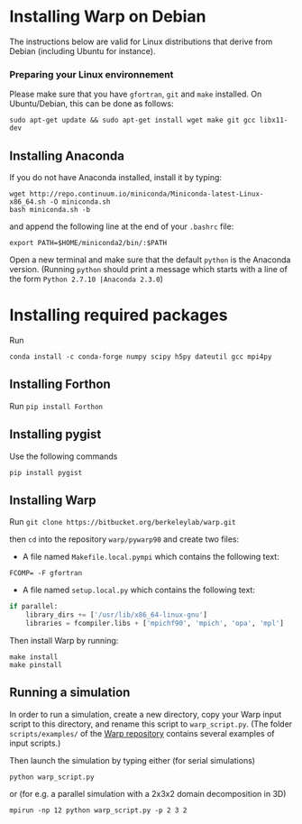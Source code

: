 # Installing Warp on Debian

The instructions below are valid for Linux distributions that derive
from Debian (including Ubuntu for instance).

### Preparing your Linux environnement

Please make sure that you have `gfortran`, `git` and `make` installed.
On Ubuntu/Debian, this can be done as follows:
```
sudo apt-get update && sudo apt-get install wget make git gcc libx11-dev
```

## Installing Anaconda

If you do not have Anaconda installed, install it by typing:
```
wget http://repo.continuum.io/miniconda/Miniconda-latest-Linux-x86_64.sh -O miniconda.sh
bash miniconda.sh -b
```
and append the following line at the end of your `.bashrc` file:
```
export PATH=$HOME/miniconda2/bin/:$PATH
```

Open a new terminal and make sure that the default `python` is the Anaconda version. (Running `python` should print a message which starts with a line of the form `Python 2.7.10 |Anaconda 2.3.0`)

# Installing required packages

Run 
```
conda install -c conda-forge numpy scipy h5py dateutil gcc mpi4py
```

## Installing Forthon

Run `pip install Forthon`

## Installing pygist

Use the following commands 
```
pip install pygist
```

## Installing Warp

Run ```git clone https://bitbucket.org/berkeleylab/warp.git```

then `cd` into the repository `warp/pywarp90` and create two files:

- A file named `Makefile.local.pympi` which contains the following text:

```FCOMP= -F gfortran```

- A file named `setup.local.py` which contains the following text:

```python
if parallel:
	library_dirs += ['/usr/lib/x86_64-linux-gnu']
	libraries = fcompiler.libs + ['mpichf90', 'mpich', 'opa', 'mpl']
```

Then install Warp by running:
```
make install
make pinstall
```

## Running a simulation

In order to run a simulation, create a new directory,
copy your Warp input script to this directory, and rename this script
to `warp_script.py`. (The folder `scripts/examples/` of the
[Warp repository](https://bitbucket.org/berkeleylab/warp/src) contains
several examples of input scripts.)

Then launch the simulation by typing either (for serial simulations)
```
python warp_script.py
```
or (for e.g. a parallel simulation with a 2x3x2 domain decomposition in 3D)
```
mpirun -np 12 python warp_script.py -p 2 3 2
```
